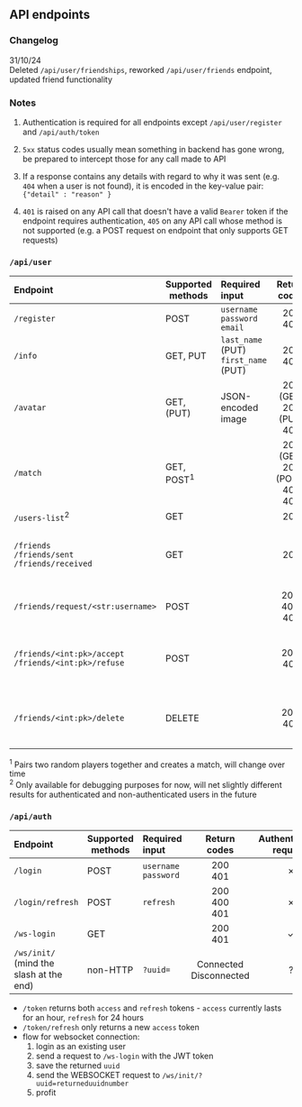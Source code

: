 ## API endpoints
### Changelog
31/10/24 <br/>
Deleted `/api/user/friendships`, reworked `/api/user/friends` endpoint, updated friend functionality

### Notes
1. Authentication is required for all endpoints except `/api/user/register` and `/api/auth/token`

2. `5xx` status codes usually mean something in backend has gone wrong, be prepared to intercept those for any call made to API

3. If a response contains any details with regard to why it was sent (e.g. `404` when a user is not found), it is encoded in the key-value pair: `{"detail" : "reason" }`

4. `401` is raised on any API call that doesn't have a valid `Bearer` token if the endpoint requires authentication, `405` on any API call whose method is not supported (e.g. a POST request on endpoint that only supports GET requests)
### `/api/user`

| Endpoint | Supported methods | Required input | Return codes | Notes |
| :--- |---|:---| :---:| :---: |
| `/register` |POST|`username`<br>`password`<br>`email`| 201<br>400 |  |
| `/info` |GET, PUT|  `last_name` (PUT)<br> `first_name` (PUT)| 200<br>404 |  |
| `/avatar` | GET, (PUT) | JSON-encoded image | 200 (GET)<br>201 (PUT)<br>404 | currently non-functional |
| `/match` | GET, POST<sup>1</sup> |  | 200 (GET)<br>201 (POST)<br>400<br>404 | will be deleted |
| `/users-list`<sup>2</sup> | GET|  | 200  | &check; |
| `/friends`<br>`/friends/sent`<br>`/friends/received` | GET |  | 200 | lists accepted requests (aka. friendships), sent friend requests and received friend requests respectively |
| `/friends/request/<str:username>` | POST |  | 201, 400, 404 | e.g. `/friends/requests/testusr1` sends a friend request to `testusr1`|
| `/friends/<int:pk>/accept`<br>`/friends/<int:pk>/refuse`<br>| POST| | 200, 404| only related to pending friend requests, it should treat irrelevant or already accepted requests as "Not found" |
| `/friends/<int:pk>/delete`| DELETE || 200, 404| deletes an active friendship OR, if the user is the sender, a pending friend request (basically withdraws the request) |


<sup>1</sup> Pairs two random players together and creates a match, will change over time<br>
<sup>2</sup> Only available for debugging purposes for now, will net slightly different results for authenticated and non-authenticated users in the future<br>


### `/api/auth`
| Endpoint | Supported methods | Required input | Return codes | Authentication required |
| :--- |---|:---| :---:| :---: |
| `/login` |POST|`username`<br>`password`<br> | 200<br>401 | &cross; |
| `/login/refresh` |POST|`refresh`| 200<br>400<br>401 | &cross; |
| `/ws-login` |GET|| 200<br>401 | &check; |
|`/ws/init/`<br>(mind the slash at the end) |non-HTTP|`?uuid=`|Connected<br>Disconnected|?|


- `/token` returns both `access` and `refresh` tokens - `access` currently lasts for an hour, `refresh` for 24 hours<br>
- `/token/refresh` only returns a new `access` token
- flow for websocket connection:
	1. login as an existing user
	2. send a request to `/ws-login` with the JWT token
	3. save the returned `uuid`
	4. send the WEBSOCKET request to `/ws/init/?uuid=returneduuidnumber`
	5. profit

